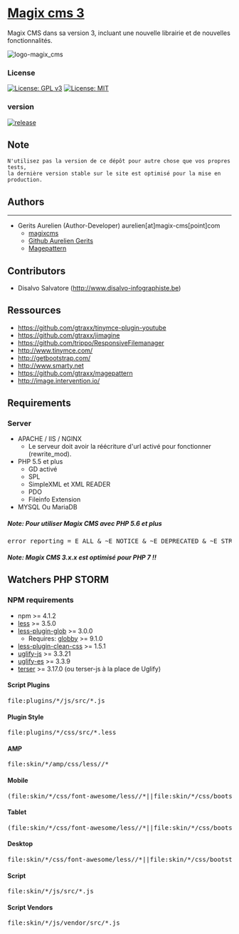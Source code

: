 # [Magix cms 3](http://www.magix-cms.com/)
Magix CMS dans sa version 3, incluant une nouvelle librairie et de nouvelles fonctionnalités.

![logo-magix_cms](https://user-images.githubusercontent.com/356674/31891050-82862b34-b805-11e7-9d10-84066a7474dc.png)

### License

[![License: GPL v3](https://img.shields.io/badge/License-GPL%20v3-blue.svg)](http://www.gnu.org/licenses/gpl-3.0) 
[![License: MIT](https://img.shields.io/badge/License-MIT-yellow.svg)](https://opensource.org/licenses/MIT)
### version 

[![release](https://img.shields.io/github/release/magix-cms/magixcms-3.svg)](https://github.com/magix-cms/magixcms-3/releases/latest)

## Note
    N'utilisez pas la version de ce dépôt pour autre chose que vos propres tests,
    la dernière version stable sur le site est optimisé pour la mise en production.
    
## Authors
-------

 * Gerits Aurelien (Author-Developer) aurelien[at]magix-cms[point]com
    * [magixcms](http://www.magix-cms.com)
    * [Github Aurelien Gerits](https://github.com/gtraxx/)
    * [Magepattern](https://github.com/gtraxx/magepattern)

## Contributors

 * Disalvo Salvatore (http://www.disalvo-infographiste.be)
 
Ressources
-----
 * https://github.com/gtraxx/tinymce-plugin-youtube
 * https://github.com/gtraxx/jimagine
 * https://github.com/trippo/ResponsiveFilemanager
 * http://www.tinymce.com/
 * http://getbootstrap.com/
 * http://www.smarty.net
 * https://github.com/gtraxx/magepattern
 * http://image.intervention.io/
 
Requirements
------------

### Server
 * APACHE / IIS / NGINX
     * Le serveur doit avoir la réécriture d'url activé pour fonctionner (rewrite_mod).
 * PHP 5.5 et plus
     * GD activé
     * SPL
     * SimpleXML et XML READER
     * PDO
     * Fileinfo Extension
 * MYSQL Ou MariaDB
 
##### Note: Pour utiliser Magix CMS avec PHP 5.6 et plus
<pre>
error_reporting = E_ALL & ~E_NOTICE & ~E_DEPRECATED & ~E_STRICT
</pre>
##### Note: Magix CMS 3.x.x est optimisé pour PHP 7 !!


## Watchers PHP STORM
### NPM requirements
 * npm >= 4.1.2
 * [less](http://lesscss.org/usage/) >= 3.5.0
 * [less-plugin-glob](https://github.com/just-boris/less-plugin-glob) >= 3.0.0
    * Requires: [globby](https://www.npmjs.com/package/globby) >= 9.1.0
 * [less-plugin-clean-css](https://github.com/less/less-plugin-clean-css) >= 1.5.1
 * [uglify-js](https://www.npmjs.com/package/uglify-js) >= 3.3.21
 * [uglify-es](https://www.npmjs.com/package/uglify-es) >= 3.3.9 
 * [terser](https://github.com/terser-js/terser) >= 3.17.0 (ou terser-js à la place de Uglify)
#### Script Plugins
<pre>
file:plugins/*/js/src/*.js
</pre>
#### Plugin Style
<pre>
file:plugins/*/css/src/*.less
</pre>

#### AMP
<pre>
file:skin/*/amp/css/less//*
</pre>

#### Mobile
<pre>
(file:skin/*/css/font-awesome/less//*||file:skin/*/css/bootstrap/less//*||file:skin/*/css/src/less//*)&&!file:skin/*/css/src/less/tablet//*&&!file:skin/*/css/src/less/tablet.less&&!file:skin/*/css/src/less/desktop//*&&!file:skin/*/css/src/less/desktop.less
</pre>

#### Tablet
<pre>
(file:skin/*/css/font-awesome/less//*||file:skin/*/css/bootstrap/less//*||file:skin/*/css/src/less//*)&&!file:skin/*/css/src/less/desktop//*&&!file:skin/*/css/src/less/desktop.less
</pre>

#### Desktop
<pre>
file:skin/*/css/font-awesome/less//*||file:skin/*/css/bootstrap/less//*||file:skin/*/css/src/less//*
</pre>

#### Script
<pre>
file:skin/*/js/src/*.js
</pre>

#### Script Vendors
<pre>
file:skin/*/js/vendor/src/*.js
</pre>
